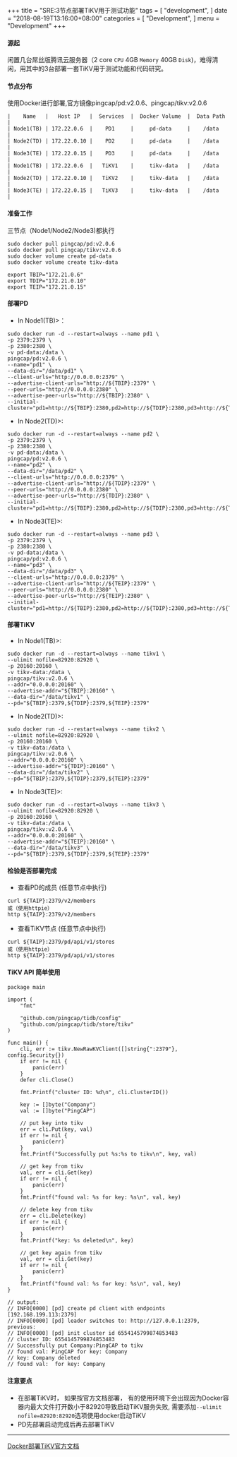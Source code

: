 
+++
title = "SRE:3节点部署TiKV用于测试功能"
tags = [
    "development",
]
date = "2018-08-19T13:16:00+08:00"
categories = [
    "Development",
]
menu = "Development"
+++

#### 源起

闲置几台屌丝版腾讯云服务器（2 core `CPU` 4GB `Memory` 40GB `Disk`)，难得清闲，用其中的3台部署一套TiKV用于测试功能和代码研究。


#### 节点分布

使用Docker进行部署,官方镜像pingcap/pd:v2.0.6、pingcap/tikv:v2.0.6  
```
|    Name   |   Host IP   |  Services  |  Docker Volume  |  Data Path  |
| Node1(TB) | 172.22.0.6  |    PD1     |     pd-data     |    /data    |
| Node2(TD) | 172.22.0.10 |    PD2     |     pd-data     |    /data    |
| Node3(TE) | 172.22.0.15 |    PD3     |     pd-data     |    /data    |
| Node1(TB) | 172.22.0.6  |   TiKV1    |     tikv-data   |    /data    |
| Node2(TD) | 172.22.0.10 |   TiKV2    |     tikv-data   |    /data    |
| Node3(TE) | 172.22.0.15 |   TiKV3    |     tikv-data   |    /data    |
```

<!--more-->

#### 准备工作
三节点（Node1/Node2/Node3)都执行

```
sudo docker pull pingcap/pd:v2.0.6  
sudo docker pull pingcap/tikv:v2.0.6  
sudo docker volume create pd-data  
sudo docker volume create tikv-data

export TBIP="172.21.0.6"
export TDIP="172.21.0.10"
export TEIP="172.21.0.15"
```

#### 部署PD

* In Node1(TB)>：

```
sudo docker run -d --restart=always --name pd1 \
-p 2379:2379 \
-p 2380:2380 \
-v pd-data:/data \
pingcap/pd:v2.0.6 \
--name="pd1" \
--data-dir="/data/pd1" \
--client-urls="http://0.0.0.0:2379" \
--advertise-client-urls="http://${TBIP}:2379" \
--peer-urls="http://0.0.0.0:2380" \
--advertise-peer-urls="http://${TBIP}:2380" \
--initial-cluster="pd1=http://${TBIP}:2380,pd2=http://${TDIP}:2380,pd3=http://${TEIP}:2380"
```

* In Node2(TD)>:

```
sudo docker run -d --restart=always --name pd2 \
-p 2379:2379 \
-p 2380:2380 \
-v pd-data:/data \
pingcap/pd:v2.0.6 \
--name="pd2" \
--data-dir="/data/pd2" \
--client-urls="http://0.0.0.0:2379" \
--advertise-client-urls="http://${TDIP}:2379" \
--peer-urls="http://0.0.0.0:2380" \
--advertise-peer-urls="http://${TDIP}:2380" \
--initial-cluster="pd1=http://${TBIP}:2380,pd2=http://${TDIP}:2380,pd3=http://${TEIP}:2380"
```

* In Node3(TE)>:

```
sudo docker run -d --restart=always --name pd3 \
-p 2379:2379 \
-p 2380:2380 \
-v pd-data:/data \
pingcap/pd:v2.0.6 \
--name="pd3" \
--data-dir="/data/pd3" \
--client-urls="http://0.0.0.0:2379" \
--advertise-client-urls="http://${TEIP}:2379" \
--peer-urls="http://0.0.0.0:2380" \
--advertise-peer-urls="http://${TEIP}:2380" \
--initial-cluster="pd1=http://${TBIP}:2380,pd2=http://${TDIP}:2380,pd3=http://${TEIP}:2380"
```

#### 部署TiKV

* In Node1(TB)>:

```
sudo docker run -d --restart=always --name tikv1 \
--ulimit nofile=82920:82920 \
-p 20160:20160 \
-v tikv-data:/data \
pingcap/tikv:v2.0.6 \
--addr="0.0.0.0:20160" \
--advertise-addr="${TBIP}:20160" \
--data-dir="/data/tikv1" \
--pd="${TBIP}:2379,${TDIP}:2379,${TEIP}:2379"
```

* In Node2(TD)>:

```
sudo docker run -d --restart=always --name tikv2 \
--ulimit nofile=82920:82920 \
-p 20160:20160 \
-v tikv-data:/data \
pingcap/tikv:v2.0.6 \
--addr="0.0.0.0:20160" \
--advertise-addr="${TDIP}:20160" \
--data-dir="/data/tikv2" \
--pd="${TBIP}:2379,${TDIP}:2379,${TEIP}:2379"
```

* In Node3(TE)>:

```
sudo docker run -d --restart=always --name tikv3 \
--ulimit nofile=82920:82920 \
-p 20160:20160 \
-v tikv-data:/data \
pingcap/tikv:v2.0.6 \
--addr="0.0.0.0:20160" \
--advertise-addr="${TEIP}:20160" \
--data-dir="/data/tikv3" \
--pd="${TBIP}:2379,${TDIP}:2379,${TEIP}:2379"
```

#### 检验是否部署完成

* 查看PD的成员 (任意节点中执行)

```
curl ${TAIP}:2379/v2/members
或（使用httpie）
http ${TAIP}:2379/v2/members
```

* 查看TiKV节点 (任意节点中执行)

```
curl ${TAIP}:2379/pd/api/v1/stores
或（使用httpie）
http ${TAIP}:2379/pd/api/v1/stores
```

#### TiKV API 简单使用

```
package main

import (
    "fmt"

    "github.com/pingcap/tidb/config"
    "github.com/pingcap/tidb/store/tikv"
)

func main() {
    cli, err := tikv.NewRawKVClient([]string{":2379"}, config.Security{})
    if err != nil {
        panic(err)
    }
    defer cli.Close()

    fmt.Printf("cluster ID: %d\n", cli.ClusterID())

    key := []byte("Company")
    val := []byte("PingCAP")

    // put key into tikv
    err = cli.Put(key, val)
    if err != nil {
        panic(err)
    }
    fmt.Printf("Successfully put %s:%s to tikv\n", key, val)

    // get key from tikv
    val, err = cli.Get(key)
    if err != nil {
        panic(err)
    }
    fmt.Printf("found val: %s for key: %s\n", val, key)

    // delete key from tikv
    err = cli.Delete(key)
    if err != nil {
        panic(err)
    }
    fmt.Printf("key: %s deleted\n", key)

    // get key again from tikv
    val, err = cli.Get(key)
    if err != nil {
        panic(err)
    }
    fmt.Printf("found val: %s for key: %s\n", val, key)
}

// output:
// INFO[0000] [pd] create pd client with endpoints [192.168.199.113:2379]
// INFO[0000] [pd] leader switches to: http://127.0.0.1:2379, previous:
// INFO[0000] [pd] init cluster id 6554145799874853483
// cluster ID: 6554145799874853483
// Successfully put Company:PingCAP to tikv
// found val: PingCAP for key: Company
// key: Company deleted
// found val:  for key: Company
```

#### 注意要点

* 在部署TiKV时， 如果按官方文档部署， 有的使用环境下会出现因为Docker容器内最大文件打开数小于82920导致启动TiKV服务失败, 需要添加`--ulimit nofile=82920:82920`选项使用docker启动TiKV
* PD先部署启动完成后再去部署TiKV

------------------

[Docker部署TiKV官方文档](https://www.pingcap.com/docs/tikv/deploy-tikv-using-docker/ "deploy-tikv-using-docker")

